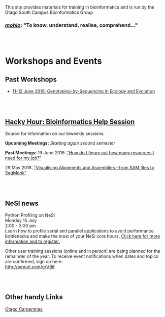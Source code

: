 
This site provides materials for training in bioinformatics and is run by the Otago South Campus Bioinformatics Group

### [*mohio*](https://maoridictionary.co.nz/search?idiom=&phrase=&proverb=&loan=&histLoanWords=&keywords=mohio): "To know, understand, realise, comprehend..."

<br/><br/>
# Workshops and Events

## Past Workshops

- [11-12 June 2019: Genotyping-by-Sequencing in Ecology and Evolution](https://otagomohio.github.io/2019-06-11_GBS_EE/)

<br/><br/>
## [Hacky Hour: Bioinformatics Help Session](https://otagomohio.github.io/hackyhour/)

Source for information on our biweekly sessions. 

**Upcoming Meetings:** 
*Starting again second semester*


**Past Meetings:**
19 June 2019: ["How do I figure out how many resources I need for my job?"](https://github.com/otagomohio/hackyhour/blob/master/sessions/presentations/profiling.pdf)

29 May 2019: ["Visualising Alignments and Assemblies--from SAM files to SeqMonk"](https://otagomohio.github.io/hackyhour/sessions/2019_05_29.html)

<br/><br/>

## NeSI news
Python Profiling on NeSI  
Monday 15 July  
2:00 - 3:30 pm  
Learn how to profile serial and parallel applications to avoid performance bottlenecks and make the most of your NeSI core hours. [Click here for more information and to register.](https://www.eventbrite.co.nz/e/python-profiling-on-nesi-online-workshop-registration-63838230867)     

Other user training sessions (online and in person) are being planned for the remainder of the year. To receive event notifications when dates and topics are confirmed, sign up here:  
http://eepurl.com/grV9if  

<br/><br/>

## Other handy Links

[Otago Carpentries](https://otagocarpentries.github.io/)

<br/><br/>
